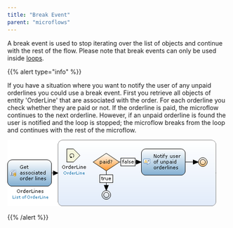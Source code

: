 ```yaml
---
title: "Break Event"
parent: "microflows"
---
```



A break event is used to stop iterating over the list of objects and continue with the rest of the flow. Please note that break events can only be used inside [loops](loop).

{{% alert type="info" %}}

If you have a situation where you want to notify the user of any unpaid orderlines you could use a break event. First you retrieve all objects of entity 'OrderLine' that are associated with the order. For each orderline you check whether they are paid or not. If the orderline is paid, the microflow continues to the next orderline. However, if an unpaid orderline is found the user is notified and the loop is stopped; the microflow breaks from the loop and continues with the rest of the microflow.

![](attachments/819203/917951.png)

{{% /alert %}}
